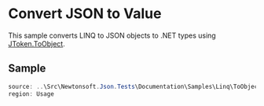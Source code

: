 ﻿# Convert JSON to Value

This sample converts LINQ to JSON objects to .NET types using [JToken.ToObject](M:Newtonsoft.Json.Linq.JToken.ToObject).

## Sample

```csharp Usage
source: ..\Src\Newtonsoft.Json.Tests\Documentation\Samples\Linq\ToObjectGeneric.cs
region: Usage
```
